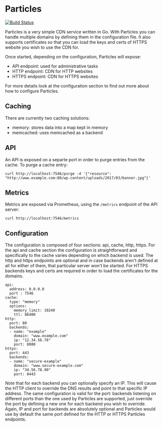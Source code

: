 # Particles

[![Build Status](https://travis-ci.org/amartorelli/particles.svg?branch=master)](https://travis-ci.org/amartorelli/particles)

Particles is a very simple CDN service written in Go.
With Particles you can handle multiple domains by defining them in the configuration file.
It also supports certificates so that you can load the keys and certs of HTTPS website you wish to use the CDN for.

Once started, depending on the configuration, Particles will expose:
- API endpoint: used for administrative tasks
- HTTP endpoint: CDN for HTTP websites
- HTTPS endpoint: CDN for HTTPS websites

For more details look at the configuration section to find out more about how to configure Particles.

## Caching

There are currently two caching solutions:
- memory: stores data into a map kept in memory
- memcached: uses memcached as a backend

## API

An API is exposed on a separte port in order to purge entries from the cache.
To purge a cache entry:

```
curl http://localhost:7546/purge -d '{"resource": "http://www.example.com:80/wp-content/uploads/2017/03/banner.jpg"}'
```

## Metrics

Metrics are exposed via Prometheus, using the `/metrics` endpoint of the API server:

```
curl http://localhost:7546/metrics
```

## Configuration

The configuration is composed of four sections: api, cache, http, https.
For the api and cache section the configuration is straightforward and specifically to the cache varies depending on which backend is used.
The http and https endpoints are optional and in case backends aren't defined at all for either of them, that particular server won't be started.
For HTTPS backends keys and certs are required in order to load the certificates for the domains.

```
api:
  address: 0.0.0.0
  port : 7546
cache:
  type: "memory"
  options:
    memory_limit: 10240
    ttl: 86400
http:
  port: 80
  backends:
  - name: "example"
    domain: "www.example.com"
    ip: "12.34.56.78"
    port: 8080
https:
  port: 443
  backends:
  - name: "secure-example"
    domain: "www.secure-example.com"
    ip: "34.56.78.90"
    port: 8443
```

*Note* that for each backend you can optionally specify an IP. This will cause the HTTP client to override the DNS
results and point to that specific IP address.
The same configuration is valid for the port: backends listening on different ports than the one used by Particles are supported, just override the port
by defining a new one for each backend you wish to override.
Again, IP and port for backends are absolutely optional and Particles would use by default the same port defined for the HTTP
or HTTPS Particles endpoints.
